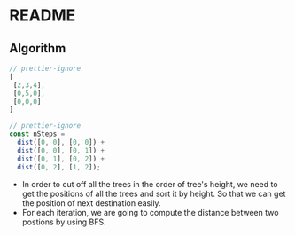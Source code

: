# README

## Algorithm

```js
// prettier-ignore
[
 [2,3,4],
 [0,5,0],
 [0,0,0]
]
```

```js
// prettier-ignore
const nSteps =
  dist([0, 0], [0, 0]) +
  dist([0, 0], [0, 1]) +
  dist([0, 1], [0, 2]) +
  dist([0, 2], [1, 2]);
```

- In order to cut off all the trees in the order of tree's height, we need to get the positions of all the trees and sort it by height. So that we can get the position of next destination easily.
- For each iteration, we are going to compute the distance between two postions by using BFS.
